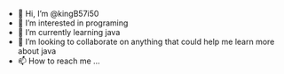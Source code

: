 - 👋 Hi, I’m @kingB57i50
- 👀 I’m interested in programing
- 🌱 I’m currently learning java
- 💞️ I’m looking to collaborate on anything that could help me learn more about java
- 📫 How to reach me ...

<!---
kingB/57i50 is a ✨ special ✨ repository because his `README.md` (this file) appears on your GitHub profile.
You can click the Preview link to take a look at your changes.
--->
